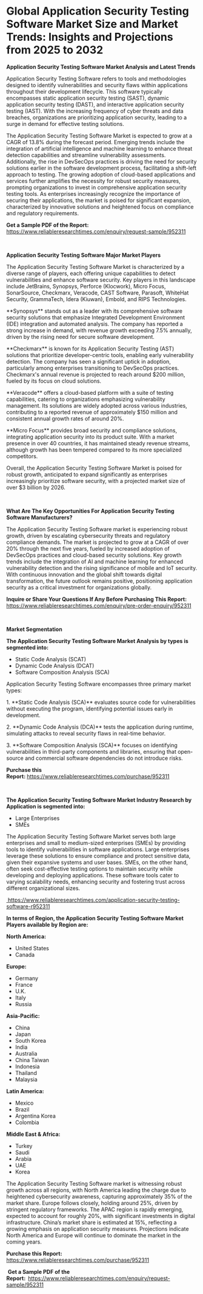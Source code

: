 <p><h1>Global Application Security Testing Software Market Size and Market Trends: Insights and Projections from 2025 to 2032</h1></p><p><strong>Application Security Testing Software Market Analysis and Latest Trends</strong></p>
<p><p>Application Security Testing Software refers to tools and methodologies designed to identify vulnerabilities and security flaws within applications throughout their development lifecycle. This software typically encompasses static application security testing (SAST), dynamic application security testing (DAST), and interactive application security testing (IAST). With the increasing frequency of cyber threats and data breaches, organizations are prioritizing application security, leading to a surge in demand for effective testing solutions.</p><p>The Application Security Testing Software Market is expected to grow at a CAGR of 13.8% during the forecast period. Emerging trends include the integration of artificial intelligence and machine learning to enhance threat detection capabilities and streamline vulnerability assessments. Additionally, the rise in DevSecOps practices is driving the need for security solutions earlier in the software development process, facilitating a shift-left approach to testing. The growing adoption of cloud-based applications and services further amplifies the necessity for robust security measures, prompting organizations to invest in comprehensive application security testing tools. As enterprises increasingly recognize the importance of securing their applications, the market is poised for significant expansion, characterized by innovative solutions and heightened focus on compliance and regulatory requirements.</p></p>
<p><strong>Get a Sample PDF of the Report:&nbsp;</strong> <a href="https://www.reliableresearchtimes.com/enquiry/request-sample/952311?utm_campaign=3069&utm_medium=2&utm_source=Github&utm_content=ia&utm_term=17042025&utm_id=application-security-testing-software">https://www.reliableresearchtimes.com/enquiry/request-sample/952311</a></p>
<p>&nbsp;</p>
<p><strong>Application Security Testing Software Major Market Players</strong></p>
<p><p>The Application Security Testing Software Market is characterized by a diverse range of players, each offering unique capabilities to detect vulnerabilities and enhance software security. Key players in this landscape include JetBrains, Synopsys, Perforce (Klocwork), Micro Focus, SonarSource, Checkmarx, Veracode, CAST Software, Parasoft, WhiteHat Security, GrammaTech, Idera (Kiuwan), Embold, and RIPS Technologies.</p><p>**Synopsys** stands out as a leader with its comprehensive software security solutions that emphasize Integrated Development Environment (IDE) integration and automated analysis. The company has reported a strong increase in demand, with revenue growth exceeding 7.5% annually, driven by the rising need for secure software development.</p><p>**Checkmarx** is known for its Application Security Testing (AST) solutions that prioritize developer-centric tools, enabling early vulnerability detection. The company has seen a significant uptick in adoption, particularly among enterprises transitioning to DevSecOps practices. Checkmarx's annual revenue is projected to reach around $200 million, fueled by its focus on cloud solutions.</p><p>**Veracode** offers a cloud-based platform with a suite of testing capabilities, catering to organizations emphasizing vulnerability management. Its solutions are widely adopted across various industries, contributing to a reported revenue of approximately $150 million and consistent annual growth rates of around 20%.</p><p>**Micro Focus** provides broad security and compliance solutions, integrating application security into its product suite. With a market presence in over 40 countries, it has maintained steady revenue streams, although growth has been tempered compared to its more specialized competitors.</p><p>Overall, the Application Security Testing Software Market is poised for robust growth, anticipated to expand significantly as enterprises increasingly prioritize software security, with a projected market size of over $3 billion by 2026.</p></p>
<p>&nbsp;</p>
<p><strong>What Are The Key Opportunities For Application Security Testing Software Manufacturers?</strong></p>
<p><p>The Application Security Testing Software market is experiencing robust growth, driven by escalating cybersecurity threats and regulatory compliance demands. The market is projected to grow at a CAGR of over 20% through the next five years, fueled by increased adoption of DevSecOps practices and cloud-based security solutions. Key growth trends include the integration of AI and machine learning for enhanced vulnerability detection and the rising significance of mobile and IoT security. With continuous innovation and the global shift towards digital transformation, the future outlook remains positive, positioning application security as a critical investment for organizations globally.</p></p>
<p><strong>Inquire or Share Your Questions If Any Before Purchasing This Report:</strong> <a href="https://www.reliableresearchtimes.com/enquiry/pre-order-enquiry/952311?utm_campaign=3069&utm_medium=2&utm_source=Github&utm_content=ia&utm_term=17042025&utm_id=application-security-testing-software">https://www.reliableresearchtimes.com/enquiry/pre-order-enquiry/952311</a></p>
<p>&nbsp;</p>
<p><strong>Market Segmentation</strong></p>
<p><strong>The Application Security Testing Software Market Analysis by types is segmented into:</strong></p>
<p><ul><li>Static Code Analysis (SCAT)</li><li>Dynamic Code Analysis (DCAT)</li><li>Software Composition Analysis (SCA)</li></ul></p>
<p><p>Application Security Testing Software encompasses three primary market types: </p><p>1. **Static Code Analysis (SCA)** evaluates source code for vulnerabilities without executing the program, identifying potential issues early in development.</p><p>   </p><p>2. **Dynamic Code Analysis (DCA)** tests the application during runtime, simulating attacks to reveal security flaws in real-time behavior.</p><p>3. **Software Composition Analysis (SCA)** focuses on identifying vulnerabilities in third-party components and libraries, ensuring that open-source and commercial software dependencies do not introduce risks.</p></p>
<p><strong>Purchase this Report:&nbsp;</strong><a href="https://www.reliableresearchtimes.com/purchase/952311?utm_campaign=3069&utm_medium=2&utm_source=Github&utm_content=ia&utm_term=17042025&utm_id=application-security-testing-software">https://www.reliableresearchtimes.com/purchase/952311</a></p>
<p>&nbsp;</p>
<p><strong>The Application Security Testing Software Market Industry Research by Application is segmented into:</strong></p>
<p><ul><li>Large Enterprises</li><li>SMEs</li></ul></p>
<p><p>The Application Security Testing Software Market serves both large enterprises and small to medium-sized enterprises (SMEs) by providing tools to identify vulnerabilities in software applications. Large enterprises leverage these solutions to ensure compliance and protect sensitive data, given their expansive systems and user bases. SMEs, on the other hand, often seek cost-effective testing options to maintain security while developing and deploying applications. These software tools cater to varying scalability needs, enhancing security and fostering trust across different organizational sizes.</p></p>
<p><a href="https://www.reliableresearchtimes.com/application-security-testing-software-r952311?utm_campaign=3069&utm_medium=2&utm_source=Github&utm_content=ia&utm_term=17042025&utm_id=application-security-testing-software">&nbsp;https://www.reliableresearchtimes.com/application-security-testing-software-r952311</a></p>
<p><strong>In terms of Region, the Application Security Testing Software Market Players available by Region are:</strong></p>
<p>
    <p> <strong> North America: </strong>
        <ul>
            <li>United States</li>
            <li>Canada</li>
        </ul>
        </p> 
    <p> <strong> Europe: </strong>
        <ul>
            <li>Germany</li>
            <li>France</li>
            <li>U.K.</li>
            <li>Italy</li>
            <li>Russia</li>
        </ul>
        </p> 
    <p> <strong> Asia-Pacific: </strong>
        <ul>
            <li>China</li>
            <li>Japan</li>
            <li>South Korea</li>
            <li>India</li>
            <li>Australia</li>
            <li>China Taiwan</li>
            <li>Indonesia</li>
            <li>Thailand</li>
            <li>Malaysia</li>
        </ul>
        </p> 
    <p> <strong> Latin America: </strong>
        <ul>
            <li>Mexico</li>
            <li>Brazil</li>
            <li>Argentina Korea</li>
            <li>Colombia</li>
        </ul>
        </p> 
    <p> <strong> Middle East & Africa: </strong>
        <ul>
            <li>Turkey</li>
            <li>Saudi</li>
            <li>Arabia</li>
            <li>UAE</li>
            <li>Korea</li>
        </ul>
    </p>
    </p>
<p><p>The Application Security Testing Software market is witnessing robust growth across all regions, with North America leading the charge due to heightened cybersecurity awareness, capturing approximately 35% of the market share. Europe follows closely, holding around 25%, driven by stringent regulatory frameworks. The APAC region is rapidly emerging, expected to account for roughly 20%, with significant investments in digital infrastructure. China’s market share is estimated at 15%, reflecting a growing emphasis on application security measures. Projections indicate North America and Europe will continue to dominate the market in the coming years.</p></p>
<p><strong>Purchase this Report: </strong><a href="https://www.reliableresearchtimes.com/purchase/952311?utm_campaign=3069&utm_medium=2&utm_source=Github&utm_content=ia&utm_term=17042025&utm_id=application-security-testing-software">https://www.reliableresearchtimes.com/purchase/952311</a></p>
<p>&nbsp;<strong>Get a Sample PDF of the Report:&nbsp;&nbsp;</strong><a href="https://www.reliableresearchtimes.com/enquiry/request-sample/952311?utm_campaign=3069&utm_medium=2&utm_source=Github&utm_content=ia&utm_term=17042025&utm_id=application-security-testing-software">https://www.reliableresearchtimes.com/enquiry/request-sample/952311</a></p>
<p><strong></strong></p>
<p><p></p><p></p><p></p></p>